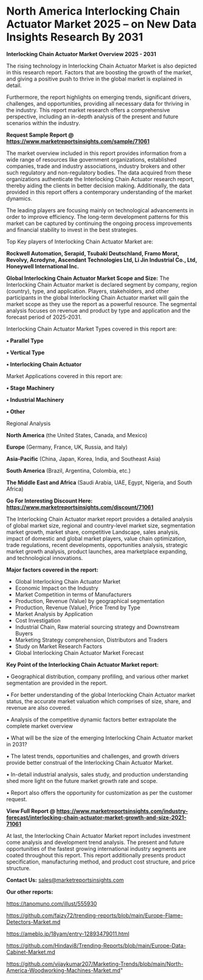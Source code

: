 # North America Interlocking Chain Actuator Market 2025 – on New Data Insights Research By 2031

<Strong> Interlocking Chain Actuator Market Overview 2025 - 2031</strong>

The rising technology in Interlocking Chain Actuator Market is also depicted in this research report. Factors that are boosting the growth of the market, and giving a positive push to thrive in the global market is explained in detail.

Furthermore, the report highlights on emerging trends, significant drivers, challenges, and opportunities, providing all necessary data for thriving in the industry. This report market research offers a comprehensive perspective, including an in-depth analysis of the present and future scenarios within the industry.

<strong>Request Sample Report @ <a href=https://www.marketreportsinsights.com/sample/71061>https://www.marketreportsinsights.com/sample/71061</a></strong>

The market overview included in this report provides information from a wide range of resources like government organizations, established companies, trade and industry associations, industry brokers and other such regulatory and non-regulatory bodies. The data acquired from these organizations authenticate the Interlocking Chain Actuator research report, thereby aiding the clients in better decision making. Additionally, the data provided in this report offers a contemporary understanding of the market dynamics.

The leading players are focusing mainly on technological advancements in order to improve efficiency. The long-term development patterns for this market can be captured by continuing the ongoing process improvements and financial stability to invest in the best strategies.

Top Key players of Interlocking Chain Actuator Market are:

<strong>Rockwell Automation, Serapid, Tsubaki Deutschland, Framo Morat, Revolvy, Acrodyne, Ascendant Technologies Ltd, Li Jin Industrial Co., Ltd, Honeywell International Inc.</strong>

<strong><b>Global Interlocking Chain Actuator Market Scope and Size:</b></strong>
The Interlocking Chain Actuator market is declared segment by company, region (country), type, and application. Players, stakeholders, and other participants in the global Interlocking Chain Actuator market will gain the market scope as they use the report as a powerful resource. The segmental analysis focuses on revenue and product by type and application and the forecast period of 2025-2031.

Interlocking Chain Actuator Market Types covered in this report are:

<strong>• Parallel Type

• Vertical Type

• Interlocking Chain Actuator</strong>

Market Applications covered in this report are:

<strong>• Stage Machinery

• Industrial Machinery

• Other</strong> 

Regional Analysis

<strong>North America</strong> (the United States, Canada, and Mexico)

<strong>Europe</strong> (Germany, France, UK, Russia, and Italy)

<strong>Asia-Pacific</strong> (China, Japan, Korea, India, and Southeast Asia)

<strong>South America</strong> (Brazil, Argentina, Colombia, etc.)

<strong>The Middle East and Africa</strong> (Saudi Arabia, UAE, Egypt, Nigeria, and South Africa)

<strong>Go For Interesting Discount Here: <a href=https://www.marketreportsinsights.com/discount/71061>https://www.marketreportsinsights.com/discount/71061</a></strong>

The Interlocking Chain Actuator market report provides a detailed analysis of global market size, regional and country-level market size, segmentation market growth, market share, competitive Landscape, sales analysis, impact of domestic and global market players, value chain optimization, trade regulations, recent developments, opportunities analysis, strategic market growth analysis, product launches, area marketplace expanding, and technological innovations.

<strong><b>Major factors covered in the report:</b></strong>
<ul>
  <li>Global Interlocking Chain Actuator Market </li>
  <li>Economic Impact on the Industry</li>
  <li>Market Competition in terms of Manufacturers</li>
  <li>Production, Revenue (Value) by geographical segmentation</li>
  <li>Production, Revenue (Value), Price Trend by Type</li>
  <li>Market Analysis by Application</li>
  <li>Cost Investigation</li>
  <li>Industrial Chain, Raw material sourcing strategy and Downstream Buyers</li>
  <li>Marketing Strategy comprehension, Distributors and Traders</li>
  <li>Study on Market Research Factors</li>
  <li>Global Interlocking Chain Actuator Market Forecast</li>
</ul>

<strong><b>Key Point of the Interlocking Chain Actuator Market report:</b></strong>

• Geographical distribution, company profiling, and various other market segmentation are provided in the report.

• For better understanding of the global Interlocking Chain Actuator market status, the accurate market valuation which comprises of size, share, and revenue are also covered.

• Analysis of the competitive dynamic factors better extrapolate the complete market overview

• What will be the size of the emerging Interlocking Chain Actuator market in 2031?

• The latest trends, opportunities and challenges, and growth drivers provide better construal of the Interlocking Chain Actuator Market.

• In-detail industrial analysis, sales study, and production understanding shed more light on the future market growth rate and scope.

• Report also offers the opportunity for customization as per the customer request.

<strong><b>View Full Report @ <a href=https://www.marketreportsinsights.com/industry-forecast/interlocking-chain-actuator-market-growth-and-size-2021-71061>https://www.marketreportsinsights.com/industry-forecast/interlocking-chain-actuator-market-growth-and-size-2021-71061</a></b></strong>


At last, the Interlocking Chain Actuator Market report includes investment come analysis and development trend analysis. The present and future opportunities of the fastest growing international industry segments are coated throughout this report. This report additionally presents product specification, manufacturing method, and product cost structure, and price structure.

<strong>Contact Us:</strong>
sales@marketreportsinsights.com

<strong>Our other reports:</strong>

<a href=https://tanomuno.com/illust/555930>https://tanomuno.com/illust/555930</a>

<a href=https://github.com/faizy72/trending-reports/blob/main/Europe-Flame-Detectors-Market.md>https://github.com/faizy72/trending-reports/blob/main/Europe-Flame-Detectors-Market.md</a>

<a href=https://ameblo.jp/18yam/entry-12893479011.html>https://ameblo.jp/18yam/entry-12893479011.html</a>

<a href=https://github.com/Hindavi8/Trending-Reports/blob/main/Europe-Data-Cabinet-Market.md>https://github.com/Hindavi8/Trending-Reports/blob/main/Europe-Data-Cabinet-Market.md</a>

<a href=https://github.com/vijaykumar207/Marketing-Trends/blob/main/North-America-Woodworking-Machines-Market.md>https://github.com/vijaykumar207/Marketing-Trends/blob/main/North-America-Woodworking-Machines-Market.md</a>"
